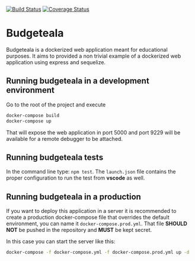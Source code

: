 [![Build Status](https://travis-ci.org/javiercbk/budgeteala.svg?branch=master)](https://travis-ci.org/javiercbk/budgeteala)
[![Coverage Status](https://coveralls.io/repos/github/javiercbk/budgeteala/badge.svg?branch=master)](https://coveralls.io/github/javiercbk/budgeteala?branch=master)

# Budgeteala

Budgeteala is a dockerized web application meant for educational purposes. It aims to provided a non trivial example of a dockerized web application using express and sequelize.

## Running budgeteala in a development environment

Go to the root of the project and execute

```bash
docker-compose build
docker-compose up
```

That will expose the web application in port 5000 and port 9229 will be available for a remote debugger to be attached.

## Running budgeteala tests

In the command line type: `npm test`. The `launch.json` file contains the proper configuration to run the test from **vscode** as well.

## Running budgeteala in a production

If you want to deploy this application in a server it is recommended to create a production docker-compose file that overrides the default environment, you can name it `docker-compose.prod.yml`. That file **SHOULD NOT** be pushed in the repository and **MUST** be kept secret.

In this case you can start the server like this:

```bash
docker-compose -f docker-compose.yml -f docker-compose.prod.yml up -d
```
